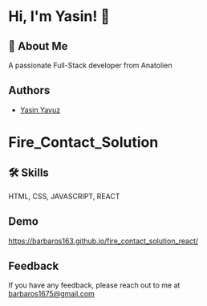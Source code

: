 
# Hi, I'm Yasin! 👋


## 🚀 About Me
A passionate Full-Stack developer from Anatolien


## Authors
- [Yasin Yavuz](https://github.com/barbaros163)


# Fire_Contact_Solution
## 🛠 Skills
HTML, CSS, JAVASCRIPT, REACT


## Demo
https://barbaros163.github.io/fire_contact_solution_react/
## Feedback

If you have any feedback, please reach out to me at barbaros1675@gmail.com

